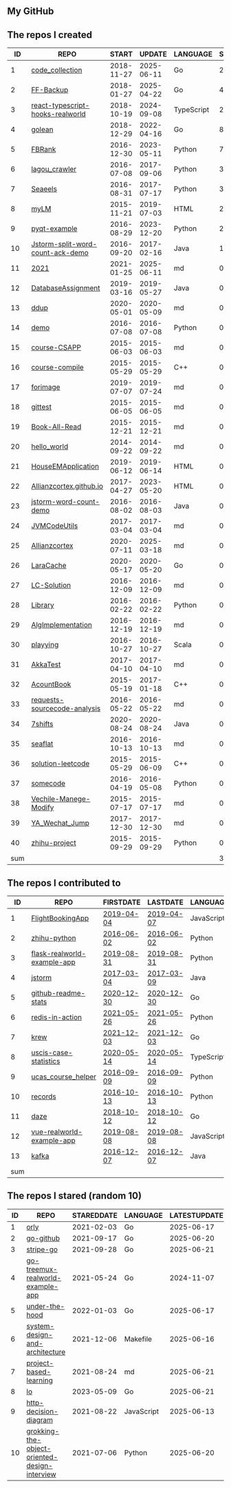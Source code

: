 
## My GitHub

<!--START_SECTION:my_github-->
## The repos I created
| ID  |                                                 REPO                                                  |   START    |   UPDATE   |  LANGUAGE  | STARS |
|-----|-------------------------------------------------------------------------------------------------------|------------|------------|------------|-------|
|   1 | [code_collection](https://github.com/Allianzcortex/code_collection)                                   | 2018-11-27 | 2025-06-11 | Go         |   254 |
|   2 | [FF-Backup](https://github.com/Allianzcortex/FF-Backup)                                               | 2018-01-27 | 2025-04-22 | Go         |    43 |
|   3 | [react-typescript-hooks-realworld](https://github.com/Allianzcortex/react-typescript-hooks-realworld) | 2018-10-19 | 2024-09-08 | TypeScript |    20 |
|   4 | [golean](https://github.com/Allianzcortex/golean)                                                     | 2018-12-29 | 2022-04-16 | Go         |     8 |
|   5 | [FBRank](https://github.com/Allianzcortex/FBRank)                                                     | 2016-12-30 | 2023-05-11 | Python     |     7 |
|   6 | [lagou_crawler](https://github.com/Allianzcortex/lagou_crawler)                                       | 2016-07-08 | 2017-09-06 | Python     |     3 |
|   7 | [Seaeels](https://github.com/Allianzcortex/Seaeels)                                                   | 2016-08-31 | 2017-07-17 | Python     |     3 |
|   8 | [myLM](https://github.com/Allianzcortex/myLM)                                                         | 2015-11-21 | 2019-07-03 | HTML       |     2 |
|   9 | [pyqt-example](https://github.com/Allianzcortex/pyqt-example)                                         | 2016-08-29 | 2023-12-20 | Python     |     2 |
|  10 | [Jstorm-split-word-count-ack-demo](https://github.com/Allianzcortex/Jstorm-split-word-count-ack-demo) | 2016-09-20 | 2017-02-16 | Java       |     1 |
|  11 | [2021](https://github.com/Allianzcortex/2021)                                                         | 2021-01-25 | 2025-06-11 | md         |     0 |
|  12 | [DatabaseAssignment](https://github.com/Allianzcortex/DatabaseAssignment)                             | 2019-03-16 | 2019-05-27 | Java       |     0 |
|  13 | [ddup](https://github.com/Allianzcortex/ddup)                                                         | 2020-05-01 | 2020-05-09 | md         |     0 |
|  14 | [demo](https://github.com/Allianzcortex/demo)                                                         | 2016-07-08 | 2016-07-08 | Python     |     0 |
|  15 | [course-CSAPP](https://github.com/Allianzcortex/course-CSAPP)                                         | 2015-06-03 | 2015-06-03 | md         |     0 |
|  16 | [course-compile](https://github.com/Allianzcortex/course-compile)                                     | 2015-05-29 | 2015-05-29 | C++        |     0 |
|  17 | [forimage](https://github.com/Allianzcortex/forimage)                                                 | 2019-07-07 | 2019-07-24 | md         |     0 |
|  18 | [gittest](https://github.com/Allianzcortex/gittest)                                                   | 2015-06-05 | 2015-06-05 | md         |     0 |
|  19 | [Book-All-Read](https://github.com/Allianzcortex/Book-All-Read)                                       | 2015-12-21 | 2015-12-21 | md         |     0 |
|  20 | [hello_world](https://github.com/Allianzcortex/hello_world)                                           | 2014-09-22 | 2014-09-22 | md         |     0 |
|  21 | [HouseEMApplication](https://github.com/Allianzcortex/HouseEMApplication)                             | 2019-06-12 | 2019-06-14 | HTML       |     0 |
|  22 | [Allianzcortex.github.io](https://github.com/Allianzcortex/Allianzcortex.github.io)                   | 2017-04-27 | 2023-05-20 | HTML       |     0 |
|  23 | [jstorm-word-count-demo](https://github.com/Allianzcortex/jstorm-word-count-demo)                     | 2016-08-02 | 2016-08-03 | Java       |     0 |
|  24 | [JVMCodeUtils](https://github.com/Allianzcortex/JVMCodeUtils)                                         | 2017-03-04 | 2017-03-04 | md         |     0 |
|  25 | [Allianzcortex](https://github.com/Allianzcortex/Allianzcortex)                                       | 2020-07-11 | 2025-03-18 | md         |     0 |
|  26 | [LaraCache](https://github.com/Allianzcortex/LaraCache)                                               | 2020-05-17 | 2020-05-20 | Go         |     0 |
|  27 | [LC-Solution](https://github.com/Allianzcortex/LC-Solution)                                           | 2016-12-09 | 2016-12-09 | md         |     0 |
|  28 | [Library](https://github.com/Allianzcortex/Library)                                                   | 2016-02-22 | 2016-02-22 | Python     |     0 |
|  29 | [AlgImplementation](https://github.com/Allianzcortex/AlgImplementation)                               | 2016-12-19 | 2016-12-19 | md         |     0 |
|  30 | [playying](https://github.com/Allianzcortex/playying)                                                 | 2016-10-27 | 2016-10-27 | Scala      |     0 |
|  31 | [AkkaTest](https://github.com/Allianzcortex/AkkaTest)                                                 | 2017-04-10 | 2017-04-10 | md         |     0 |
|  32 | [AcountBook](https://github.com/Allianzcortex/AcountBook)                                             | 2015-05-19 | 2017-01-18 | C++        |     0 |
|  33 | [requests-sourcecode-analysis](https://github.com/Allianzcortex/requests-sourcecode-analysis)         | 2016-05-22 | 2016-05-22 | md         |     0 |
|  34 | [7shifts](https://github.com/Allianzcortex/7shifts)                                                   | 2020-08-24 | 2020-08-24 | Java       |     0 |
|  35 | [seaflat](https://github.com/Allianzcortex/seaflat)                                                   | 2016-10-13 | 2016-10-13 | md         |     0 |
|  36 | [solution-leetcode](https://github.com/Allianzcortex/solution-leetcode)                               | 2015-05-29 | 2015-06-09 | C++        |     0 |
|  37 | [somecode](https://github.com/Allianzcortex/somecode)                                                 | 2016-04-19 | 2016-05-08 | Python     |     0 |
|  38 | [Vechile-Manege-Modify](https://github.com/Allianzcortex/Vechile-Manege-Modify)                       | 2015-07-17 | 2015-07-17 | md         |     0 |
|  39 | [YA_Wechat_Jump](https://github.com/Allianzcortex/YA_Wechat_Jump)                                     | 2017-12-30 | 2017-12-30 | md         |     0 |
|  40 | [zhihu-project](https://github.com/Allianzcortex/zhihu-project)                                       | 2015-09-29 | 2015-09-29 | Python     |     0 |
| sum |                                                                                                       |            |            |            |   343 |

## The repos I contributed to
| ID  |                                           REPO                                            |                                    FIRSTDATE                                     |                                     LASTDATE                                     |  LANGUAGE  |                                                PRCOUNT                                                 |
|-----|-------------------------------------------------------------------------------------------|----------------------------------------------------------------------------------|----------------------------------------------------------------------------------|------------|--------------------------------------------------------------------------------------------------------|
|   1 | [FlightBookingApp](https://github.com/A00431605/FlightBookingApp)                         | [2019-04-04](https://github.com/A00431605/FlightBookingApp/pull/1)               | [2019-04-07](https://github.com/A00431605/FlightBookingApp/pull/6)               | JavaScript | [3](https://github.com/A00431605/FlightBookingApp/pulls?q=is%3Apr+author%3AAllianzcortex)              |
|   2 | [zhihu-python](https://github.com/egrcc/zhihu-python)                                     | [2016-06-02](https://github.com/egrcc/zhihu-python/pull/67)                      | [2016-06-02](https://github.com/egrcc/zhihu-python/pull/67)                      | Python     | [3](https://github.com/egrcc/zhihu-python/pulls?q=is%3Apr+author%3AAllianzcortex)                      |
|   3 | [flask-realworld-example-app](https://github.com/gothinkster/flask-realworld-example-app) | [2019-08-31](https://github.com/gothinkster/flask-realworld-example-app/pull/27) | [2019-08-31](https://github.com/gothinkster/flask-realworld-example-app/pull/27) | Python     | [2](https://github.com/gothinkster/flask-realworld-example-app/pulls?q=is%3Apr+author%3AAllianzcortex) |
|   4 | [jstorm](https://github.com/alibaba/jstorm)                                               | [2017-03-04](https://github.com/alibaba/jstorm/pull/443)                         | [2017-03-09](https://github.com/alibaba/jstorm/pull/449)                         | Java       | [2](https://github.com/alibaba/jstorm/pulls?q=is%3Apr+author%3AAllianzcortex)                          |
|   5 | [github-readme-stats](https://github.com/yihong0618/github-readme-stats)                  | [2020-12-30](https://github.com/yihong0618/github-readme-stats/pull/4)           | [2020-12-30](https://github.com/yihong0618/github-readme-stats/pull/4)           | Go         | [1](https://github.com/yihong0618/github-readme-stats/pulls?q=is%3Apr+author%3AAllianzcortex)          |
|   6 | [redis-in-action](https://github.com/josiahcarlson/redis-in-action)                       | [2021-05-26](https://github.com/josiahcarlson/redis-in-action/pull/78)           | [2021-05-26](https://github.com/josiahcarlson/redis-in-action/pull/78)           | Python     | [1](https://github.com/josiahcarlson/redis-in-action/pulls?q=is%3Apr+author%3AAllianzcortex)           |
|   7 | [krew](https://github.com/kubernetes-sigs/krew)                                           | [2021-12-03](https://github.com/kubernetes-sigs/krew/pull/746)                   | [2021-12-03](https://github.com/kubernetes-sigs/krew/pull/746)                   | Go         | [1](https://github.com/kubernetes-sigs/krew/pulls?q=is%3Apr+author%3AAllianzcortex)                    |
|   8 | [uscis-case-statistics](https://github.com/vicdus/uscis-case-statistics)                  | [2020-05-14](https://github.com/vicdus/uscis-case-statistics/pull/1)             | [2020-05-14](https://github.com/vicdus/uscis-case-statistics/pull/1)             | TypeScript | [1](https://github.com/vicdus/uscis-case-statistics/pulls?q=is%3Apr+author%3AAllianzcortex)            |
|   9 | [ucas_course_helper](https://github.com/hrwhisper/ucas_course_helper)                     | [2016-09-09](https://github.com/hrwhisper/ucas_course_helper/pull/2)             | [2016-09-09](https://github.com/hrwhisper/ucas_course_helper/pull/2)             | Python     | [1](https://github.com/hrwhisper/ucas_course_helper/pulls?q=is%3Apr+author%3AAllianzcortex)            |
|  10 | [records](https://github.com/kennethreitz/records)                                        | [2016-10-13](https://github.com/kennethreitz/records/pull/84)                    | [2016-10-13](https://github.com/kennethreitz/records/pull/84)                    | Python     | [1](https://github.com/kennethreitz/records/pulls?q=is%3Apr+author%3AAllianzcortex)                    |
|  11 | [daze](https://github.com/mohanson/daze)                                                  | [2018-10-12](https://github.com/mohanson/daze/pull/7)                            | [2018-10-12](https://github.com/mohanson/daze/pull/7)                            | Go         | [1](https://github.com/mohanson/daze/pulls?q=is%3Apr+author%3AAllianzcortex)                           |
|  12 | [vue-realworld-example-app](https://github.com/gothinkster/vue-realworld-example-app)     | [2019-08-08](https://github.com/gothinkster/vue-realworld-example-app/pull/170)  | [2019-08-08](https://github.com/gothinkster/vue-realworld-example-app/pull/170)  | JavaScript | [1](https://github.com/gothinkster/vue-realworld-example-app/pulls?q=is%3Apr+author%3AAllianzcortex)   |
|  13 | [kafka](https://github.com/apache/kafka)                                                  | [2016-12-07](https://github.com/apache/kafka/pull/2223)                          | [2016-12-07](https://github.com/apache/kafka/pull/2223)                          | Java       | [1](https://github.com/apache/kafka/pulls?q=is%3Apr+author%3AAllianzcortex)                            |
| sum |                                                                                           |                                                                                  |                                                                                  |            |                                                                                                     19 |

## The repos I stared (random 10)
| ID |                                                           REPO                                                           | STAREDDATE |  LANGUAGE  | LATESTUPDATE |
|----|--------------------------------------------------------------------------------------------------------------------------|------------|------------|--------------|
|  1 | [orly](https://github.com/nanmu42/orly)                                                                                  | 2021-02-03 | Go         | 2025-06-17   |
|  2 | [go-github](https://github.com/google/go-github)                                                                         | 2021-09-17 | Go         | 2025-06-20   |
|  3 | [stripe-go](https://github.com/stripe/stripe-go)                                                                         | 2021-09-28 | Go         | 2025-06-21   |
|  4 | [go-treemux-realworld-example-app](https://github.com/uptrace/go-treemux-realworld-example-app)                          | 2021-05-24 | Go         | 2024-11-07   |
|  5 | [under-the-hood](https://github.com/golang-design/under-the-hood)                                                        | 2022-01-03 | Go         | 2025-06-17   |
|  6 | [system-design-and-architecture](https://github.com/puncsky/system-design-and-architecture)                              | 2021-12-06 | Makefile   | 2025-06-16   |
|  7 | [project-based-learning](https://github.com/practical-tutorials/project-based-learning)                                  | 2021-08-24 | md         | 2025-06-21   |
|  8 | [lo](https://github.com/samber/lo)                                                                                       | 2023-05-09 | Go         | 2025-06-21   |
|  9 | [http-decision-diagram](https://github.com/for-GET/http-decision-diagram)                                                | 2021-08-22 | JavaScript | 2025-06-13   |
| 10 | [grokking-the-object-oriented-design-interview](https://github.com/tssovi/grokking-the-object-oriented-design-interview) | 2021-07-06 | Python     | 2025-06-20   |

<!--END_SECTION:my_github-->
